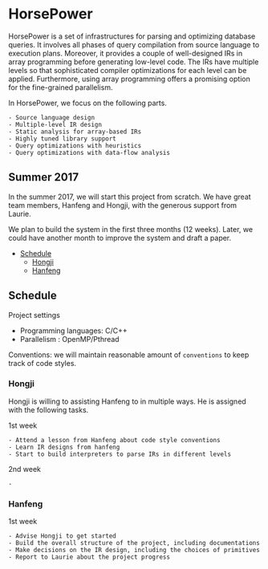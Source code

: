 # HorsePower

HorsePower is a set of infrastructures for parsing and optimizing database queries.
It involves all phases of query compilation from source language to execution
plans.  Moreover, it provides a couple of well-designed IRs in array programming
before generating low-level code.  The IRs have multiple levels so that
sophisticated compiler optimizations for each level can be applied.
Furthermore, using array programming offers a promising option for the
fine-grained parallelism.

In HorsePower, we focus on the following parts.

    - Source language design
    - Multiple-level IR design
    - Static analysis for array-based IRs
    - Highly tuned library support
    - Query optimizations with heuristics
    - Query optimizations with data-flow analysis

## Summer 2017

In the summer 2017, we will start this project from scratch. We have great team
members, Hanfeng and Hongji, with the generous support from Laurie.

We plan to build the system in the first three months (12 weeks). Later, we
could have another month to improve the system and draft a paper.

- [Schedule](#schedule)
  + [Hongji](#hongji)
  + [Hanfeng](#hanfeng)

## Schedule

Project settings

   - Programming languages: C/C++ 
   - Parallelism          : OpenMP/Pthread

Conventions: we will maintain reasonable amount of `conventions` to keep track of code styles.

### Hongji

Hongji is willing to assisting Hanfeng to in multiple ways.  He is assigned
with the following tasks.

1st week

    - Attend a lesson from Hanfeng about code style conventions
    - Learn IR designs from hanfeng
    - Start to build interpreters to parse IRs in different levels

2nd week

    - 

### Hanfeng

1st week

    - Advise Hongji to get started
    - Build the overall structure of the project, including documentations
    - Make decisions on the IR design, including the choices of primitives
    - Report to Laurie about the project progress


